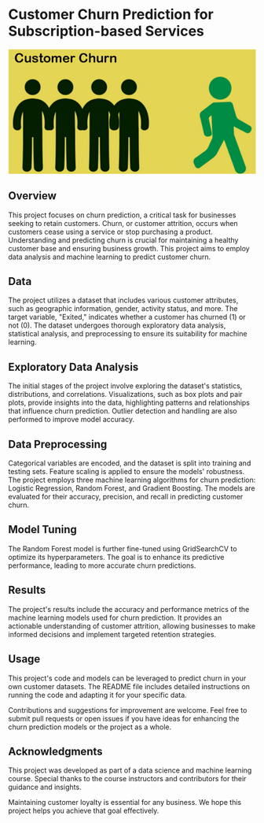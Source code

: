 # Customer Churn Prediction for Subscription-based Services

![Alt](https://github.com/MuhammadSalman-Kamran/CustomerChurnPrediction/blob/main/dataset-cover.png)

## Overview

This project focuses on churn prediction, a critical task for businesses seeking to retain customers. Churn, or customer attrition, occurs when customers cease using a service or stop purchasing a product. Understanding and predicting churn is crucial for maintaining a healthy customer base and ensuring business growth. This project aims to employ data analysis and machine learning to predict customer churn.

## Data

The project utilizes a dataset that includes various customer attributes, such as geographic information, gender, activity status, and more. The target variable, "Exited," indicates whether a customer has churned (1) or not (0). The dataset undergoes thorough exploratory data analysis, statistical analysis, and preprocessing to ensure its suitability for machine learning.

## Exploratory Data Analysis

The initial stages of the project involve exploring the dataset's statistics, distributions, and correlations. Visualizations, such as box plots and pair plots, provide insights into the data, highlighting patterns and relationships that influence churn prediction. Outlier detection and handling are also performed to improve model accuracy.

## Data Preprocessing

Categorical variables are encoded, and the dataset is split into training and testing sets. Feature scaling is applied to ensure the models' robustness. The project employs three machine learning algorithms for churn prediction: Logistic Regression, Random Forest, and Gradient Boosting. The models are evaluated for their accuracy, precision, and recall in predicting customer churn.

## Model Tuning

The Random Forest model is further fine-tuned using GridSearchCV to optimize its hyperparameters. The goal is to enhance its predictive performance, leading to more accurate churn predictions.

## Results

The project's results include the accuracy and performance metrics of the machine learning models used for churn prediction. It provides an actionable understanding of customer attrition, allowing businesses to make informed decisions and implement targeted retention strategies.

## Usage

This project's code and models can be leveraged to predict churn in your own customer datasets. The README file includes detailed instructions on running the code and adapting it for your specific data.

Contributions and suggestions for improvement are welcome. Feel free to submit pull requests or open issues if you have ideas for enhancing the churn prediction models or the project as a whole.

## Acknowledgments

This project was developed as part of a data science and machine learning course. Special thanks to the course instructors and contributors for their guidance and insights.

Maintaining customer loyalty is essential for any business. We hope this project helps you achieve that goal effectively.

